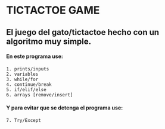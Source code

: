 # TICTACTOE GAME

## El juego del gato/tictactoe hecho con un algoritmo muy simple. 

#### En este programa use:

    1. prints/inputs 
    2. variables
    3. while/for
    4. continue/break
    5. if/elif/else
    6. arrays [remove/insert]

#### Y para evitar que se detenga el programa use:

    7. Try/Except
